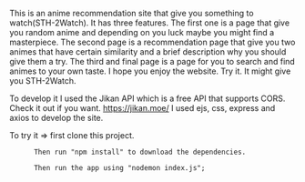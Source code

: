 This is an anime recommendation site that give you something to watch(STH-2Watch). It has three features. The first one is a page that give you random anime and depending on you luck maybe you might find a masterpiece. 
The second page is a recommendation page that give you two animes that have certain similarity and a brief description why you should give them a try.
The third and final page is a page for you to search and find animes to your own taste. 
I hope you enjoy the website. Try it. It might give you STH-2Watch.


To develop it I used the Jikan API which is a free API that supports CORS. Check it out if you want. https://jikan.moe/
I used ejs, css, express and axios to develop the site.



To try it => first clone this project.
          
          Then run "npm install" to download the dependencies. 
          
          Then run the app using "nodemon index.js";
